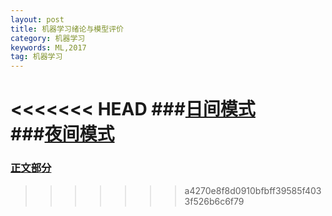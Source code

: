```yaml
---
layout: post
title: 机器学习绪论与模型评价
category: 机器学习
keywords: ML,2017
tag: 机器学习
---
```


<<<<<<< HEAD
###[日间模式](http://zxst.github.io/pages/模型评价带代码_light.html)  
###[夜间模式](http://zxst.github.io/pages/模型评价带代码_dark.html)
=======
### [正文部分](http://zxst.github.io/pages/2017-07-22-ML-list-of-2017.html)
>>>>>>> a4270e8f8d0910bfbff39585f4033f526b6c6f79
